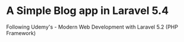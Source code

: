 # A Simple Blog app in Laravel 5.4

Following Udemy's - Modern Web Development with Laravel 5.2 (PHP Framework)
  
